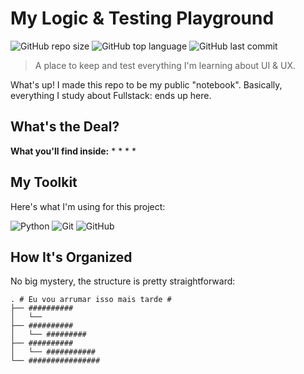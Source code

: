 # My Logic & Testing Playground

![GitHub repo size](https://img-shields.io/github/repo-size/Setpmus/Web-Interfaces-Study?style=for-the-badge)
![GitHub top language](https://img.shields.io/github/languages/top/Setpmus/Web-Interfaces-Study?style=for-the-badge)
![GitHub last commit](https://img.shields.io/github/last-commit/Setpmus/Web-Interfaces-Study?style=for-the-badge)

> A place to keep and test everything I'm learning about UI & UX.

What's up! I made this repo to be my public "notebook". Basically, everything I study about Fullstack: ends up here.

## What's the Deal?



**What you'll find inside:**
* 
* 
* 
* 

## My Toolkit

Here's what I'm using for this project:

![Python](https://img.shields.io/badge/python-3670A0?style=for-the-badge&logo=python&logoColor=ffdd54)
![Git](https://img.shields.io/badge/git-%23F05033.svg?style=for-the-badge&logo=git&logoColor=white)
![GitHub](https://img.shields.io/badge/github-%23121011.svg?style=for-the-badge&logo=github&logoColor=white)

## How It's Organized

No big mystery, the structure is pretty straightforward:

```text
. # Eu vou arrumar isso mais tarde #
├── ##########
│   └── 
├── ##########
│   └── #########
├── ##########
│   └── ###########
└── ################
```